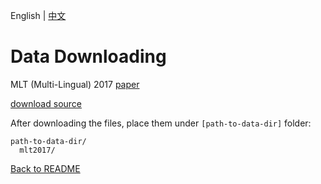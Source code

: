 English | [中文](../../cn/datasets/mlt2017_CN.md)

# Data Downloading

MLT (Multi-Lingual) 2017 [paper](https://ieeexplore.ieee.org/abstract/document/8270168)

[download source](https://rrc.cvc.uab.es/?ch=8)

After downloading the files, place them under `[path-to-data-dir]` folder:
```
path-to-data-dir/
  mlt2017/
```

[Back to README](../../../tools/dataset_converters/README.md)